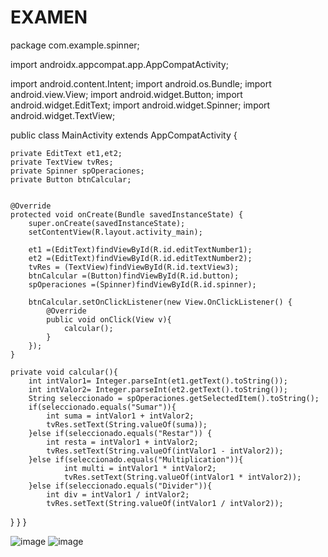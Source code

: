 # EXAMEN
package com.example.spinner;

import androidx.appcompat.app.AppCompatActivity;

import android.content.Intent;
import android.os.Bundle;
import android.view.View;
import android.widget.Button;
import android.widget.EditText;
import android.widget.Spinner;
import android.widget.TextView;

public class MainActivity extends AppCompatActivity {

    private EditText et1,et2;
    private TextView tvRes;
    private Spinner spOperaciones;
    private Button btnCalcular;


    @Override
    protected void onCreate(Bundle savedInstanceState) {
        super.onCreate(savedInstanceState);
        setContentView(R.layout.activity_main);

        et1 =(EditText)findViewById(R.id.editTextNumber1);
        et2 =(EditText)findViewById(R.id.editTextNumber2);
        tvRes = (TextView)findViewById(R.id.textView3);
        btnCalcular =(Button)findViewById(R.id.button);
        spOperaciones =(Spinner)findViewById(R.id.spinner);

        btnCalcular.setOnClickListener(new View.OnClickListener() {
            @Override
            public void onClick(View v){
                calcular();
            }
        });
    }

    private void calcular(){
        int intValor1= Integer.parseInt(et1.getText().toString());
        int intValor2= Integer.parseInt(et2.getText().toString());
        String seleccionado = spOperaciones.getSelectedItem().toString();
        if(seleccionado.equals("Sumar")){
            int suma = intValor1 + intValor2;
            tvRes.setText(String.valueOf(suma));
        }else if(seleccionado.equals("Restar")) {
            int resta = intValor1 + intValor2;
            tvRes.setText(String.valueOf(intValor1 - intValor2));
        }else if(seleccionado.equals("Multiplication")){
                int multi = intValor1 * intValor2;
                tvRes.setText(String.valueOf(intValor1 * intValor2));
        }else if(seleccionado.equals("Divider")){
            int div = intValor1 / intValor2;
            tvRes.setText(String.valueOf(intValor1 / intValor2));
}   }   }

![image](https://github.com/nnnicol/EXAMEN/assets/133244392/af965ffb-6f81-4378-ba91-3dfd0d57a635)
![image](https://github.com/nnnicol/EXAMEN/assets/133244392/747273ef-96f2-4d40-b46e-9e4e7b9f1eb2)


